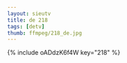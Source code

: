 ```yaml
--- 
layout: sieutv
title: de 218
tags: [detv]
thumb: ffmpeg/218_de.jpg
---
```

{% include oADdzK6f4W key="218" %} 
